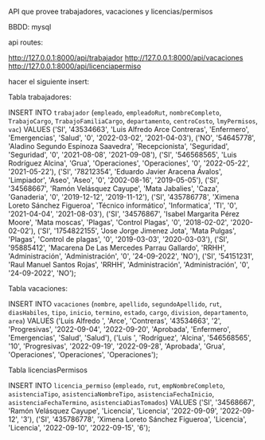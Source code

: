 API que provee trabajadores, vacaciones y licencias/permisos

BBDD: mysql

api routes:

http://127.0.0.1:8000/api/trabajador
http://127.0.0.1:8000/api/vacaciones
http://127.0.0.1:8000/api/licenciapermiso

hacer el siguiente insert:

Tabla trabajadores:

INSERT INTO `trabajador` (`empleado`, `empleadoRut`, `nombreCompleto`, `TrabajoCargo`, `TrabajoFamiliaCargo`, `departamento`, `centroCosto`, `lmyPermisos`, `vac`) VALUES ('SI', '43534663', 'Luis Alfredo Arce Contreras', 'Enfermero', 'Emergencias', 'Salud', '0', '2022-03-02', '2021-04-03'), ('NO', '54645778', 'Aladino Segundo Espinoza Saavedra', 'Recepcionista', 'Seguridad', 'Seguridad', '0', '2021-08-08', '2021-09-08'), ('SI', '546568565', 'Luis Rodríguez Alcina', 'Grua', 'Operaciones', 'Operaciones', '0', '2022-05-22', '2021-05-22'), ('SI', '78212354', 'Eduardo Javier Aracena Ávalos', 'Limpiador', 'Aseo', 'Aseo', '0', '2002-08-16', '2019-05-05'), ('SI', '34568667', 'Ramón Velásquez Cayupe', 'Mata Jabalies', 'Caza', 'Ganaderia', '0', '2019-12-12', '2019-11-12'), ('SI', '435786778', 'Ximena Loreto Sánchez Figueroa', 'Técnico informático', 'Informatica', 'TI', '0', '2021-04-04', '2021-08-03'), ('SI', '34576867', 'Isabel Margarita Pérez Moore', 'Mata moscas', 'Plagas', 'Control Plagas', '0', '2018-02-02', '2020-02-02'), ('SI', '1754822155', 'Jose Jorge Jimenez Jota', 'Mata Pulgas', 'Plagas', 'Control de plagas', '0', '2019-03-03', '2020-03-03'), ('SI', '95885412', 'Macarena De Las Mercedes Parrau Gallardo', 'RRHH', 'Administración', 'Administración', '0', '24-09-2022', 'NO'), ('SI', '54151231', 'Raul Manuel Santos Rojas', 'RRHH', 'Administración', 'Administración', '0', '24-09-2022', 'NO');

Tabla vacaciones:

INSERT INTO `vacaciones` (`nombre`, `apellido`, `segundoApellido`, `rut`, `diasHabiles`, `tipo`, `inicio`, `termino`, `estado`, `cargo`, `division`, `departamento`, `area`) VALUES ('Luis Alfredo ', 'Arce', 'Contreras', '43534663', '2', 'Progresivas', '2022-09-04', '2022-09-20', 'Aprobada', 'Enfermero', 'Emergencias', 'Salud', 'Salud'), ('Luis ', 'Rodríguez', 'Alcina', '546568565', '10', 'Progresivas', '2022-09-19', '2022-09-28', 'Aprobada', 'Grua', 'Operaciones', 'Operaciones', 'Operaciones');


Tabla licenciasPermisos

INSERT INTO `licencia_permiso` (`empleado`, `rut`, `empNombreCompleto`, `asistenciaTipo`, `asistenciaNombreTipo`, `asistenciaFechaInicio`, `asistenciaFechaTermino`, `asistenciaDiasTomados`) VALUES ('SI', '34568667', 'Ramón Velásquez Cayupe', 'Licencia', 'Licencia', '2022-09-09', '2022-09-12', '3'), ('SI', '435786778', 'Ximena Loreto Sánchez Figueroa', 'Licencia', 'Licencia', '2022-09-10', '2022-09-15', '6');